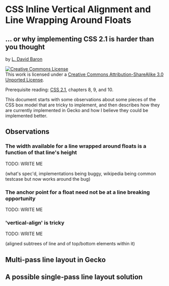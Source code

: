 # CSS Inline Vertical Alignment and Line Wrapping Around Floats #
## ... or why implementing CSS 2.1 is harder than you thought ##

by [L. David Baron](http://dbaron.org)

<a rel="license" href="http://creativecommons.org/licenses/by-sa/3.0/"><img alt="Creative Commons License" style="border-width:0" src="http://i.creativecommons.org/l/by-sa/3.0/80x15.png" /></a><br />This work is licensed under a <a rel="license" href="http://creativecommons.org/licenses/by-sa/3.0/">Creative Commons Attribution-ShareAlike 3.0 Unported License</a>.

Prerequisite reading: [CSS 2.1](http://www.w3.org/TR/CSS21/), chapters 8, 9, and 10.

This document starts with some observations about some pieces of the CSS box model that are tricky to implement, and then describes how they are currently implemented in Gecko and how I believe they could be implemented better.

## Observations ##

### The width available for a line wrapped around floats is a function of that line's height ###

TODO: WRITE ME

(what's spec'd, implementations being buggy, wikipedia being common testcase but now works around the bug)

### The anchor point for a float need not be at a line breaking opportunity ###

TODO: WRITE ME

### 'vertical-align' is tricky ###

TODO: WRITE ME

(aligned subtrees of line and of top/bottom elements within it)

## Multi-pass line layout in Gecko ##

## A possible single-pass line layout solution ##
